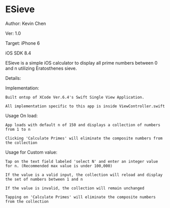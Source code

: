 # ESieve
Author: Kevin Chen

Ver: 1.0

Target: iPhone 6

iOS SDK 8.4

ESieve is a simple iOS calculator to display all prime numbers between 0 and n utilizing Eratosthenes sieve.



Details:

  Implementation:
  
    Built ontop of XCode Ver.6.4's Swift Single View Application. 
  
    All implementation specific to this app is inside ViewController.swift

  Usage On load:
    
    App loads with default n of 150 and displays a collection of numbers from 1 to n
    
    Clicking 'Calculate Primes' will eliminate the composite numbers from the collection
  
  Usage for Custom value:
    
    Tap on the text field labeled 'select N' and enter an integer value for n. (Recommended max value is under 100,000)
    
    If the value is a valid input, the collection will reload and display the set of numbers between 1 and n
    
    If the value is invalid, the collection will remain unchanged
    
    Tapping on 'Calculate Primes' will eliminate the composite numbers from the collection
    
